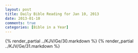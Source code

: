 ```yaml
---
layout: post
title: Daily Bible Reading for Jan 10, 2013
date: 2013-01-10
comments: true
categories: [Bible in a Year]
---
```

{% render_partial ../KJV/Ge/30.markdown %}
{% render_partial ../KJV/Ge/31.markdown %}
